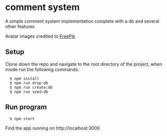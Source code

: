 # comment system

A simple comment system implementation complete with a db and several other features

Avatar images credited to [FreePik](https://www.flaticon.com/authors/freepik)

## Setup

Clone down the repo and navigate to the root directory of the project, when inside run the following commands:

```
  $ npm install
  $ npm run drop:db
  $ npm run create:db
  $ npm run seed:db
```

## Run program

```
  $ npm start
```
Find the app running on http://localhost:3000
